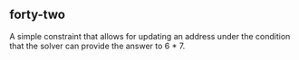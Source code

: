 ## forty-two

A simple constraint that allows for updating an address under the condition that
the solver can provide the answer to 6 * 7.
